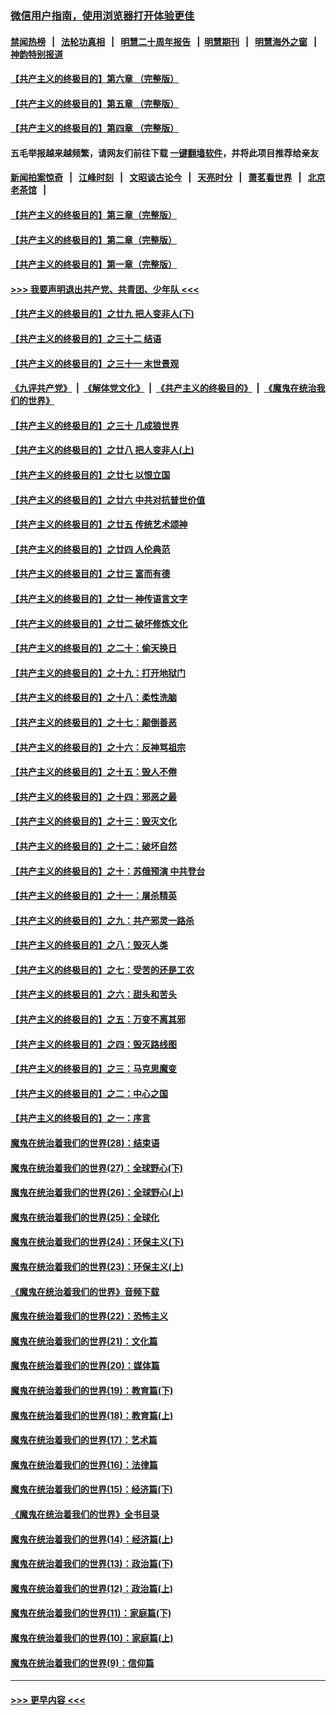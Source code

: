 ### [微信用户指南，使用浏览器打开体验更佳](https://github.com/gfw-breaker/banned-news1/blob/master/indexes/wechat-guide.md?t=0)
#### [禁闻热榜](热点新闻.md?t=0)  &nbsp;&nbsp;|&nbsp;&nbsp; [法轮功真相](https://github.com/gfw-breaker/truth/blob/master/README.md?t=0) &nbsp;&nbsp;|&nbsp;&nbsp; [明慧二十周年报告](https://github.com/gfw-breaker/mh-reports/blob/master/README.md?t=0) &nbsp;&nbsp;|&nbsp;&nbsp;[明慧期刊](https://github.com/gfw-breaker/mh-qikan) &nbsp;&nbsp;|&nbsp;&nbsp; [明慧海外之窗](https://github.com/gfw-breaker/mh-news/blob/master/README.md?t=0) &nbsp;&nbsp;|&nbsp;&nbsp; [神韵特别报道](https://github.com/gfw-breaker/mh-news/blob/master/shenyun.md?t=0)
#### [【共产主义的终极目的】第六章 （完整版）](../pages/nsc422/n11428913.md?t=02100833) 
#### [【共产主义的终极目的】第五章 （完整版）](../pages/nsc422/n11428912.md?t=02100833) 
#### [【共产主义的终极目的】第四章 （完整版）](../pages/nsc422/n11428907.md?t=02100833) 
#### 五毛举报越来越频繁，请网友们前往下载 [一键翻墙软件](https://github.com/gfw-breaker/ssr-accounts)，并将此项目推荐给亲友
#### [新闻拍案惊奇](https://github.com/gfw-breaker/banned-news1/blob/master/pages/link4.md) &nbsp;&nbsp;|&nbsp;&nbsp; [江峰时刻](https://github.com/gfw-breaker/banned-news1/blob/master/pages/link4.md) &nbsp;&nbsp;|&nbsp;&nbsp; [文昭谈古论今](https://github.com/gfw-breaker/banned-news1/blob/master/pages/link4.md) &nbsp;&nbsp;|&nbsp;&nbsp; [天亮时分](https://github.com/gfw-breaker/banned-news1/blob/master/pages/link4.md) &nbsp;&nbsp;|&nbsp;&nbsp; [萧茗看世界](https://github.com/gfw-breaker/banned-news1/blob/master/pages/link4.md) &nbsp;&nbsp;|&nbsp;&nbsp; [北京老茶馆](https://github.com/gfw-breaker/banned-news1/blob/master/pages/link4.md) &nbsp;&nbsp;|&nbsp;&nbsp; 
#### [【共产主义的终极目的】第三章（完整版）](../pages/nsc422/n11428848.md?t=02100833) 
#### [【共产主义的终极目的】第二章（完整版）](../pages/nsc422/n11428831.md?t=02100833) 
#### [【共产主义的终极目的】第一章（完整版）](../pages/nsc422/n11417651.md?t=02100833) 
#### [>>> 我要声明退出共产党、共青团、少年队 <<<](https://github.com/begood0513/goodnews/blob/master/quit/letter.md) 
#### [【共产主义的终极目的】之廿九 把人变非人(下)](../pages/nsc422/n11344140.md?t=02100833) 
#### [【共产主义的终极目的】之三十二 结语](../pages/nsc422/n11360535.md?t=02100833) 
#### [【共产主义的终极目的】之三十一 末世景观](../pages/nsc422/n11351129.md?t=02100833) 
#### [《九评共产党》](https://github.com/begood0513/9ping.md/blob/master/README.md) &nbsp;|&nbsp; [《解体党文化》](../../../../jtdwh.md/blob/master/README.md)  &nbsp;|&nbsp; [《共产主义的终极目的》](../../../../gczydzjmd.md/blob/master/README.md) &nbsp;|&nbsp; [《魔鬼在统治我们的世界》](../../../../mgztzwmdsj.md/blob/master/README.md) 
#### [【共产主义的终极目的】之三十 几成狼世界](../pages/nsc422/n11348280.md?t=02100833) 
#### [【共产主义的终极目的】之廿八 把人变非人(上)](../pages/nsc422/n11340492.md?t=02100833) 
#### [【共产主义的终极目的】之廿七 以恨立国](../pages/nsc422/n11336944.md?t=02100833) 
#### [【共产主义的终极目的】之廿六 中共对抗普世价值](../pages/nsc422/n11324785.md?t=02100833) 
#### [【共产主义的终极目的】之廿五 传统艺术颂神](../pages/nsc422/n11296396.md?t=02100833) 
#### [【共产主义的终极目的】之廿四 人伦典范](../pages/nsc422/n11296397.md?t=02100833) 
#### [【共产主义的终极目的】之廿三 富而有德](../pages/nsc422/n11283598.md?t=02100833) 
#### [【共产主义的终极目的】之廿一 神传语言文字](../pages/nsc422/n11263265.md?t=02100833) 
#### [【共产主义的终极目的】之廿二 破坏修炼文化](../pages/nsc422/n11245728.md?t=02100833) 
#### [【共产主义的终极目的】之二十：偷天换日](../pages/nsc422/n11238846.md?t=02100833) 
#### [【共产主义的终极目的】之十九：打开地狱门](../pages/nsc422/n11206376.md?t=02100833) 
#### [【共产主义的终极目的】之十八：柔性洗脑](../pages/nsc422/n11199994.md?t=02100833) 
#### [【共产主义的终极目的】之十七：颠倒善恶](../pages/nsc422/n11179782.md?t=02100833) 
#### [【共产主义的终极目的】之十六：反神骂祖宗](../pages/nsc422/n11166798.md?t=02100833) 
#### [【共产主义的终极目的】之十五：毁人不倦](../pages/nsc422/n11166792.md?t=02100833) 
#### [【共产主义的终极目的】之十四：邪恶之最](../pages/nsc422/n11150249.md?t=02100833) 
#### [【共产主义的终极目的】之十三：毁灭文化](../pages/nsc422/n11135227.md?t=02100833) 
#### [【共产主义的终极目的】之十二：破坏自然](../pages/nsc422/n11135214.md?t=02100833) 
#### [【共产主义的终极目的】之十：苏俄预演 中共登台](../pages/nsc422/n11118424.md?t=02100833) 
#### [【共产主义的终极目的】之十一：屠杀精英](../pages/nsc422/n11118442.md?t=02100833) 
#### [【共产主义的终极目的】之九：共产邪灵一路杀](../pages/nsc422/n11114139.md?t=02100833) 
#### [【共产主义的终极目的】之八：毁灭人类](../pages/nsc422/n11108503.md?t=02100833) 
#### [【共产主义的终极目的】之七：受苦的还是工农](../pages/nsc422/n11101809.md?t=02100833) 
#### [【共产主义的终极目的】之六：甜头和苦头](../pages/nsc422/n11096971.md?t=02100833) 
#### [【共产主义的终极目的】之五：万变不离其邪](../pages/nsc422/n11091285.md?t=02100833) 
#### [【共产主义的终极目的】之四：毁灭路线图](../pages/nsc422/n11086284.md?t=02100833) 
#### [【共产主义的终极目的】之三：马克思魔变](../pages/nsc422/n11061941.md?t=02100833) 
#### [【共产主义的终极目的】之二：中心之国](../pages/nsc422/n11047728.md?t=02100833) 
#### [【共产主义的终极目的】之一：序言](../pages/nsc422/n11086077.md?t=02100833) 
#### [魔鬼在统治着我们的世界(28)：结束语](../pages/nsc422/n10936246.md?t=02100833) 
#### [魔鬼在统治着我们的世界(27)：全球野心(下)](../pages/nsc422/n10928319.md?t=02100833) 
#### [魔鬼在统治着我们的世界(26)：全球野心(上)](../pages/nsc422/n10900318.md?t=02100833) 
#### [魔鬼在统治着我们的世界(25)：全球化](../pages/nsc422/n10788205.md?t=02100833) 
#### [魔鬼在统治着我们的世界(24)：环保主义(下)](../pages/nsc422/n10695307.md?t=02100833) 
#### [魔鬼在统治着我们的世界(23)：环保主义(上)](../pages/nsc422/n10688613.md?t=02100833) 
#### [《魔鬼在统治着我们的世界》音频下载](../pages/nsc422/n10635553.md?t=02100833) 
#### [魔鬼在统治着我们的世界(22)：恐怖主义](../pages/nsc422/n10614727.md?t=02100833) 
#### [魔鬼在统治着我们的世界(21)：文化篇](../pages/nsc422/n10597706.md?t=02100833) 
#### [魔鬼在统治着我们的世界(20)：媒体篇](../pages/nsc422/n10586579.md?t=02100833) 
#### [魔鬼在统治着我们的世界(19)：教育篇(下)](../pages/nsc422/n10564808.md?t=02100833) 
#### [魔鬼在统治着我们的世界(18)：教育篇(上)](../pages/nsc422/n10526970.md?t=02100833) 
#### [魔鬼在统治着我们的世界(17)：艺术篇](../pages/nsc422/n10499093.md?t=02100833) 
#### [魔鬼在统治着我们的世界(16)：法律篇](../pages/nsc422/n10485969.md?t=02100833) 
#### [魔鬼在统治着我们的世界(15)：经济篇(下)](../pages/nsc422/n10469975.md?t=02100833) 
#### [《魔鬼在统治着我们的世界》全书目录](../pages/nsc422/n10464261.md?t=02100833) 
#### [魔鬼在统治着我们的世界(14)：经济篇(上)](../pages/nsc422/n10457370.md?t=02100833) 
#### [魔鬼在统治着我们的世界(13)：政治篇(下)](../pages/nsc422/n10448270.md?t=02100833) 
#### [魔鬼在统治着我们的世界(12)：政治篇(上)](../pages/nsc422/n10444576.md?t=02100833) 
#### [魔鬼在统治着我们的世界(11)：家庭篇(下)](../pages/nsc422/n10440961.md?t=02100833) 
#### [魔鬼在统治着我们的世界(10)：家庭篇(上)](../pages/nsc422/n10435448.md?t=02100833) 
#### [魔鬼在统治着我们的世界(9)：信仰篇](../pages/nsc422/n10432159.md?t=02100833) 

----
#### [ >>> 更早内容 <<< ](../indexes/nsc422-earlier.md)
